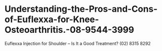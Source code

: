 # Understanding-the-Pros-and-Cons-of-Euflexxa-for-Knee-Osteoarthritis.-08-9544-3999
Euflexxa Injection for Shoulder – Is It a Good Treatment? (02) 8315 8292  
